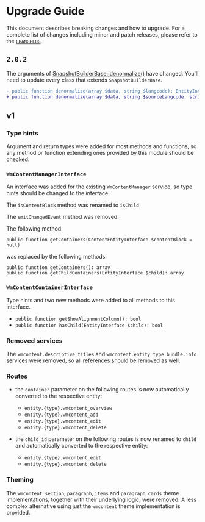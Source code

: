 # Upgrade Guide

This document describes breaking changes and how to upgrade. For a
complete list of changes including minor and patch releases, please
refer to the [`CHANGELOG`](CHANGELOG.md).

## `2.0.2`

The arguments of [SnapshotBuilderBase::denormalize()](https://github.com/wieni/wmcontent/blob/2.0.2/src/Service/Snapshot/SnapshotBuilderBase.php#L18) have changed.
You'll need to update every class that extends `SnapshotBuilderBase`.

```diff
- public function denormalize(array $data, string $langcode): EntityInterface;
+ public function denormalize(array $data, string $sourceLangcode, string $targetLangcode): EntityInterface;
```

## v1
### Type hints
Argument and return types were added for most methods and functions, so
any method or function extending ones provided by this module should be
checked.

### `WmContentManagerInterface`
An interface was added for the existing `WmContentManager` service, so
type hints should be changed to the interface.

The `isContentBlock` method was renamed to `isChild` 

The `emitChangedEvent` method was removed.

The following method: 
```
public function getContainers(ContentEntityInterface $contentBlock = null)
``` 
was replaced by the following methods: 
```
public function getContainers(): array
public function getChildContainers(EntityInterface $child): array
```

### `WmContentContainerInterface`
Type hints and two new methods were added to all methods to this
interface.
- `public function getShowAlignmentColumn(): bool`
- `public function hasChild(EntityInterface $child): bool`

### Removed services
The `wmcontent.descriptive_titles` and
`wmcontent.entity_type.bundle.info` services were removed, so all
references should be removed as well.

### Routes
- the `container` parameter on the following routes is now automatically
  converted to the respective entity:
  - `entity.{type}.wmcontent_overview`
  - `entity.{type}.wmcontent_add`
  - `entity.{type}.wmcontent_edit`
  - `entity.{type}.wmcontent_delete`

- the `child_id` parameter on the following routes is now renamed to
  `child` and automatically converted to the respective entity:
  - `entity.{type}.wmcontent_edit`
  - `entity.{type}.wmcontent_delete`

### Theming
The `wmcontent_section`, `paragraph`, `items` and `paragraph_cards`
theme implementations, together with their underlying logic, were
removed. A less complex alternative using just the `wmcontent` theme
implementation is provided.
